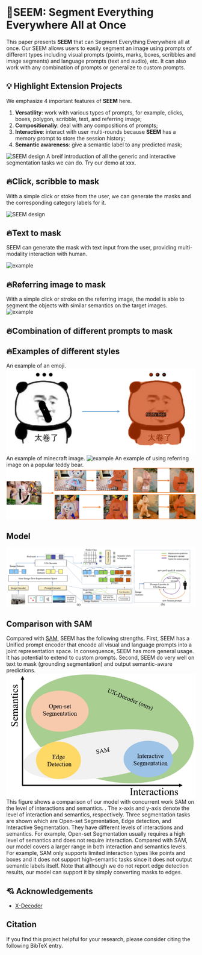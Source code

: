 # 👀SEEM: Segment Everything Everywhere All at Once
This paper presents **SEEM** that can Segment Everything Everywhere all at once. Our SEEM allows users to easily segment an image using prompts of different types including visual prompts (points, marks, boxes, scribbles and image segments) and language prompts (text and audio), etc. It can also work with any combination of prompts or generalize to custom prompts. 
## :bulb: Highlight Extension Projects
We emphasize $4$ important features of **SEEM** here.
1. **Versatility**: work with various types of prompts, for example, clicks, boxes, polygon, scribble, text, and referring image;
2. **Compositionaliy**: deal with any compositions of prompts;
3. **Interactive**: interact with user multi-rounds because **SEEM** has a memory prompt to store the session history;
4. **Semantic awareness**: give a semantic label to any predicted mask;


![SEEM design](assets/intro.png?raw=true)
A breif introduction of all the generic and interactive segmentation tasks we can do. Try our demo at xxx.
## 🔥Click, scribble to mask
With a simple click or stoke from the user, we can generate the masks and the corresponding category labels for it.

![SEEM design](assets/click.png?raw=true)
## 🔥Text to mask
SEEM can generate the mask with text input from the user, providing multi-modality interaction with human.

![example](assets/text.png?raw=true)

## 🔥Referring image to mask
With a simple click or stroke on the referring image, the model is able to segment the objects with similar semantics on the target images.
![example](assets/ref.png?raw=true)
## 🔥Combination of different prompts to mask

## 🔥Examples of different styles
An example of an emoji.
![example](assets/emoj.png?raw=true)
An example of minecraft image.
![example](assets/minecraft.png?raw=true)
An example of using referring image on a popular teddy bear.
![example](assets/fox_v2.png?raw=true)
## Model
![SEEM design](assets/model.jpg?raw=true)
## Comparison with SAM

Compared with [SAM](https://arxiv.org/abs/2304.02643), SEEM has the following strengths. First, SEEM has a Unified prompt encoder that encode all visual and language prompts into a joint representation space. In consequence, SEEM has more general usage. It has potential to extend to custom prompts. Second, SEEM do very well on text to mask (grounding segmentation) and output semantic-aware predictions.
![Compare](assets/compare_with_sam.jpg?raw=true)
This figure shows a comparison of our model with concurrent work SAM on the level of interactions and semantics. . The x-axis and y-axis denote the level of interaction and semantics, respectively. Three segmentation tasks are shown which are Open-set Segmentation, Edge detection, and Interactive Segmentation. They have different levels of interactions and semantics. For example, Open-set Segmentation usually requires a high level of semantics and does not require interaction. Compared with SAM, our model covers a larger range in both interaction and semantics levels. For example, SAM only supports limited interaction types like points and boxes and it does not support high-semantic tasks since it does not output semantic labels itself. Note that although we do not report edge detection results, our model can support it by simply converting masks to edges.
## :cupid: Acknowledgements
- [X-Decoder](https://github.com/microsoft/X-Decoder)

## Citation
If you find this project helpful for your research, please consider citing the following BibTeX entry.
```BibTex

```
